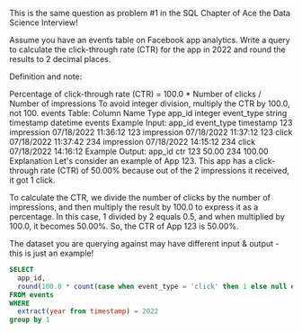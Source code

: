 This is the same question as problem #1 in the SQL Chapter of Ace the Data Science Interview!

Assume you have an events table on Facebook app analytics. Write a query to calculate the click-through rate (CTR) for the app in 2022 and round the results to 2 decimal places.

Definition and note:

Percentage of click-through rate (CTR) = 100.0 * Number of clicks / Number of impressions
To avoid integer division, multiply the CTR by 100.0, not 100.
events Table:
Column Name	Type
app_id	integer
event_type	string
timestamp	datetime
events Example Input:
app_id	event_type	timestamp
123	impression	07/18/2022 11:36:12
123	impression	07/18/2022 11:37:12
123	click	07/18/2022 11:37:42
234	impression	07/18/2022 14:15:12
234	click	07/18/2022 14:16:12
Example Output:
app_id	ctr
123	50.00
234	100.00
Explanation
Let's consider an example of App 123. This app has a click-through rate (CTR) of 50.00% because out of the 2 impressions it received, it got 1 click.

To calculate the CTR, we divide the number of clicks by the number of impressions, and then multiply the result by 100.0 to express it as a percentage. In this case, 1 divided by 2 equals 0.5, and when multiplied by 100.0, it becomes 50.00%. So, the CTR of App 123 is 50.00%.

The dataset you are querying against may have different input & output - this is just an example!

```sql
SELECT
  app_id,
  round(100.0 * count(case when event_type = 'click' then 1 else null end) / count(case when event_type = 'impression' then 1 else null end), 2) as ctr
FROM events
WHERE
  extract(year from timestamp) = 2022
group by 1
```